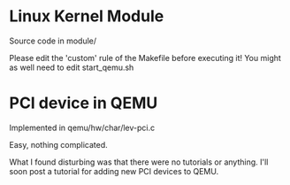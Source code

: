 Linux Kernel Module
===================

Source code in module/

Please edit the 'custom' rule of the Makefile before executing it!
You might as well need to edit start_qemu.sh

PCI device in QEMU
==================

Implemented in qemu/hw/char/lev-pci.c

Easy, nothing complicated.

What I found disturbing was that there were no tutorials or
anything. I'll soon post a tutorial for adding new PCI devices
to QEMU.

